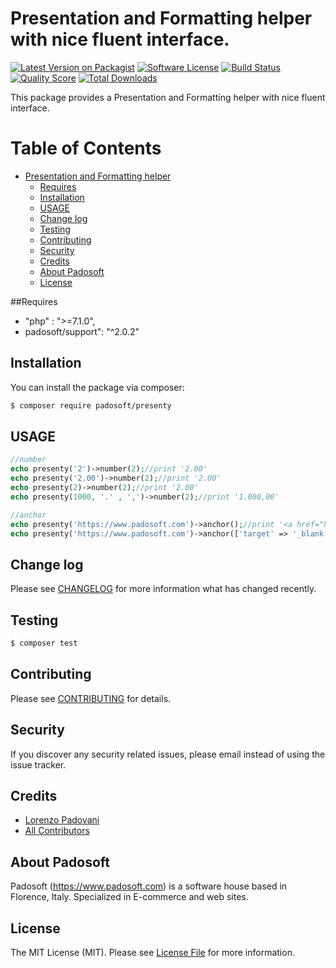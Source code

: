 # Presentation and Formatting helper with nice fluent interface.

[![Latest Version on Packagist](https://img.shields.io/packagist/v/padosoft/presenty.svg?style=flat-square)](https://packagist.org/packages/padosoft/presenty)
[![Software License](https://img.shields.io/badge/license-MIT-brightgreen.svg?style=flat-square)](LICENSE.md)
[![Build Status](https://img.shields.io/travis/padosoft/presenty/master.svg?style=flat-square)](https://travis-ci.org/padosoft/presenty)
[![Quality Score](https://img.shields.io/scrutinizer/g/padosoft/presenty.svg?style=flat-square)](https://scrutinizer-ci.com/g/padosoft/presenty)
[![Total Downloads](https://img.shields.io/packagist/dt/padosoft/presenty.svg?style=flat-square)](https://packagist.org/packages/padosoft/presenty)

This package provides a Presentation and Formatting helper with nice fluent interface. 

Table of Contents
=================

   * [Presentation and Formatting helper](#presentation-and-formatting-helper)
      * [Requires](#requires)
      * [Installation](#installation)
      * [USAGE](#usage)
      * [Change log](#change-log)
      * [Testing](#testing)
      * [Contributing](#contributing)
      * [Security](#security)
      * [Credits](#credits)
      * [About Padosoft](#about-padosoft)
      * [License](#license)

##Requires
  
- "php" : ">=7.1.0",
- padosoft/support": "^2.0.2"
  
## Installation

You can install the package via composer:
``` bash
$ composer require padosoft/presenty
```

## USAGE

``` php
//number
echo presenty('2')->number(2);//print '2.00'
echo presenty('2.00')->number(2);//print '2.00'
echo presenty(2)->number(2);//print '2.00'
echo presenty(1000, '.' , ',')->number(2);//print '1.000,00'

//anchor
echo presenty('https://www.padosoft.com')->anchor();//print '<a href="https://www.padosoft.com">https://www.padosoft.com</a>'
echo presenty('https://www.padosoft.com')->anchor(['target' => '_blank']);//print '<a href="https://www.padosoft.com" target="_blank">https://www.padosoft.com</a>'

```

## Change log

Please see [CHANGELOG](CHANGELOG.md) for more information what has changed recently.

## Testing

``` bash
$ composer test
```

## Contributing

Please see [CONTRIBUTING](CONTRIBUTING.md) for details.

## Security

If you discover any security related issues, please email instead of using the issue tracker.

## Credits
- [Lorenzo Padovani](https://github.com/lopadova)
- [All Contributors](../../contributors)

## About Padosoft
Padosoft (https://www.padosoft.com) is a software house based in Florence, Italy. Specialized in E-commerce and web sites.

## License

The MIT License (MIT). Please see [License File](LICENSE.md) for more information.
